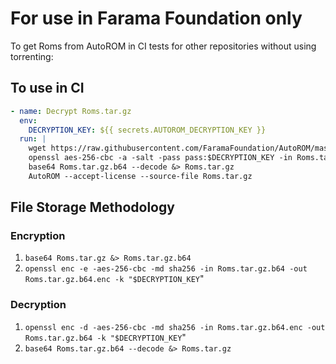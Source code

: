 # For use in Farama Foundation only

To get Roms from AutoROM in CI tests for other repositories without using torrenting:

## To use in CI

```yaml
- name: Decrypt Roms.tar.gz
  env:
    DECRYPTION_KEY: ${{ secrets.AUTOROM_DECRYPTION_KEY }}
  run: |
    wget https://raw.githubusercontent.com/FaramaFoundation/AutoROM/master/resource/Roms.tar.gz.b64.enc
    openssl aes-256-cbc -a -salt -pass pass:$DECRYPTION_KEY -in Roms.tar.gz.b64.enc -out Roms.tar.gz.b64 -d
    base64 Roms.tar.gz.b64 --decode &> Roms.tar.gz
    AutoROM --accept-license --source-file Roms.tar.gz
```

## File Storage Methodology

### Encryption

1. `base64 Roms.tar.gz &> Roms.tar.gz.b64`
2. `openssl enc -e -aes-256-cbc -md sha256 -in Roms.tar.gz.b64 -out Roms.tar.gz.b64.enc -k "$DECRYPTION_KEY`"

### Decryption

1. `openssl enc -d -aes-256-cbc -md sha256 -in Roms.tar.gz.b64.enc -out Roms.tar.gz.b64 -k "$DECRYPTION_KEY`"
2. `base64 Roms.tar.gz.b64 --decode &> Roms.tar.gz`

